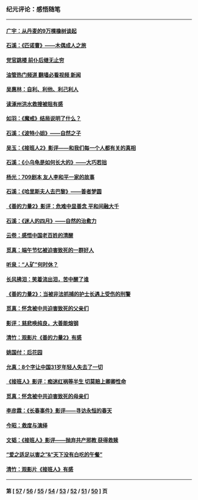 ### 纪元评论：感悟随笔
---
#### [广宇：从丹麦的9万棵橡树谈起](../../pages/nsc1035/n14061428.md?09010330) 
#### [石溪：《匹诺曹》——木偶成人之旅](../../pages/nsc1035/n14061424.md?09010330) 
#### [党官跳楼 前仆后继无止穷](../../pages/nsc1035/n14058175.md?09010330) 
#### [油管热门频道 翻墙必看视频 新闻](ok?09010330)
#### [吴惠林：自利、利他、利己利人](../../pages/nsc1035/n14052459.md?09010330) 
#### [读涿州洪水救搜被阻有感](../../pages/nsc1035/n14049641.md?09010330) 
#### [如羽：《魔戒》结局说明了什么？](../../pages/nsc1035/n14048860.md?09010330) 
#### [石溪：《波特小姐》——自然之子](../../pages/nsc1035/n14048291.md?09010330) 
#### [吴玉：《接班人2》影评——和我们每一个人都有关的真相](../../pages/nsc1035/n14041114.md?09010330) 
#### [石溪：《小乌龟是如何长大的》——大巧若拙](../../pages/nsc1035/n14037479.md?09010330) 
#### [杨光：709剧本 友人李和平一家的故事](../../pages/nsc1035/n14032047.md?09010330) 
#### [石溪：《哈里斯夫人去巴黎》——善者梦圆](../../pages/nsc1035/n14031778.md?09010330) 
#### [《善的力量2》影评：危难中显善念 平和间融大千](../../pages/nsc1035/n14028390.md?09010330) 
#### [石溪：《迷人的四月》——自然的治愈力](../../pages/nsc1035/n14027049.md?09010330) 
#### [云卷：感悟中国老百姓的清醒](../../pages/nsc1035/n14025152.md?09010330) 
#### [觅真：端午节忆被迫害致死的一群好人](../../pages/nsc1035/n14020985.md?09010330) 
#### [听泉：“人矿”何时休？](../../pages/nsc1035/n14016609.md?09010330) 
#### [长风拂泪：笑着流出泪，苦中醒了谁](../../pages/nsc1035/n14016469.md?09010330) 
#### [《善的力量2》：当被非法抓捕的护士长遇上受伤的刑警](../../pages/nsc1035/n14015561.md?09010330) 
#### [觅真：怀念被中共迫害致死的父亲们](../../pages/nsc1035/n14014258.md?09010330) 
#### [影评：慈悲唤纯良，大善能熔钢](../../pages/nsc1035/n14010867.md?09010330) 
#### [清竹：观影片《善的力量2》有感](../../pages/nsc1035/n14010015.md?09010330) 
#### [姚国付：后花园](../../pages/nsc1035/n14005301.md?09010330) 
#### [允真：8个字让中国31岁年轻人失去了一切](../../pages/nsc1035/n13999093.md?09010330) 
#### [《接班人》影评：痴迷红祸等半生 切莫赔上卿卿性命](../../pages/nsc1035/n13998676.md?09010330) 
#### [觅真：怀念被中共迫害致死的母亲们](../../pages/nsc1035/n13997271.md?09010330) 
#### [李彦霖：《长春事件》影评——寻访永恒的春天](../../pages/nsc1035/n13995112.md?09010330) 
#### [今昭：救度与演绎](../../pages/nsc1035/n13992670.md?09010330) 
#### [文韬：《接班人》影评——抛弃共产邪教 获得救赎](../../pages/nsc1035/n13990160.md?09010330) 
#### [“爱之适足以害之”&“天下没有白吃的午餐”](../../pages/nsc1035/n13988391.md?09010330) 
#### [清竹：观影片《接班人》有感](../../pages/nsc1035/n13983561.md?09010330) 

---
#### 第 [ [57](./57.md?09010330) / [56](./56.md?09010330) / [55](./55.md?09010330) / [54](./54.md?09010330) / [53](./53.md?09010330) / [52](./52.md?09010330) / [51](./51.md?09010330) / [50](./50.md?09010330) ] 页
